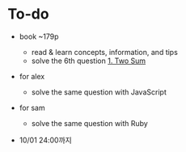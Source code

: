 # To-do
- book ~179p
    - read & learn concepts, information, and tips
    - solve the 6th question [1. Two Sum](https://leetcode.com/problems/two-sum/)
  
- for alex
    - solve the same question with JavaScript
- for sam
    - solve the same question with Ruby
    
- 10/01 24:00까지
